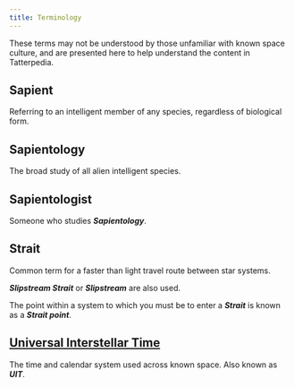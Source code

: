 ```yaml
---
title: Terminology
---
```


These terms may not be understood by those unfamiliar with known space culture, and are presented here to help understand
the content in Tatterpedia.

## Sapient

Referring to an intelligent member of any species, regardless of biological form.

## Sapientology

The broad study of all alien intelligent species.

## Sapientologist

Someone who studies ***Sapientology***.

## Strait

Common term for a faster than light travel route between star systems.

***Slipstream Strait*** or ***Slipstream*** are also used.

The point within a system to which you must be to enter a ***Strait*** is known as a ***Strait point***.

## [Universal Interstellar Time](/tatterpedia/universal-interstellar-time)
The time and calendar system used across known space. Also known as ***UIT***.